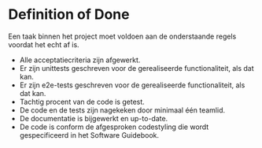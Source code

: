 # Definition of Done

Een taak binnen het project moet voldoen aan de onderstaande regels voordat het echt af is.

- Alle acceptatiecriteria zijn afgewerkt.
- Er zijn unittests geschreven voor de gerealiseerde functionaliteit, als dat kan.
- Er zijn e2e-tests geschreven voor de gerealiseerde functionaliteit, als dat kan.
- Tachtig procent van de code is getest.
- De code en de tests zijn nagekeken door minimaal één teamlid.
- De documentatie is bijgewerkt en up-to-date.
- De code is conform de afgesproken codestyling die wordt gespecificeerd in het Software Guidebook.
